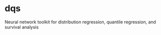 # dqs
Neural network toolkit for distribution regression, quantile regression, and survival analysis
